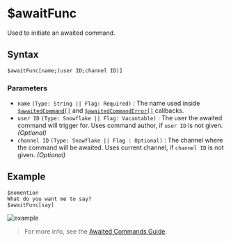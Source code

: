 # $awaitFunc
Used to initiate an awaited command.

## Syntax
```
$awaitFunc[name;(user ID;channel ID)]
```

### Parameters

- `name` `(Type: String || Flag: Required)` : The name used inside [`$awaitedCommand[]`](../callbacks/awaitedCommand.md) and [`$awaitedCommandError[]`](../callbacks/awaitedCommandError.md) callbacks.
- `user ID` `(Type: Snowflake || Flag: Vacantable)` : The user the awaited command will trigger for. Uses command author, if `user ID` is not given. _(Optional)_
- `channel ID` `(Type: Snowflake || Flag : Optional)` : The channel where the command will be awaited. Uses current channel, if `channel ID` is not given. _(Optional)_


## Example
```
$nomention
What do you want me to say?
$awaitFunc[say]
```
![example](https://user-images.githubusercontent.com/113303649/212294420-acf01905-c9f5-4673-99f0-375f9d786f25.png)

> For more info, see the [Awaited Commands Guide](../guides/awaitedCommands.md).

